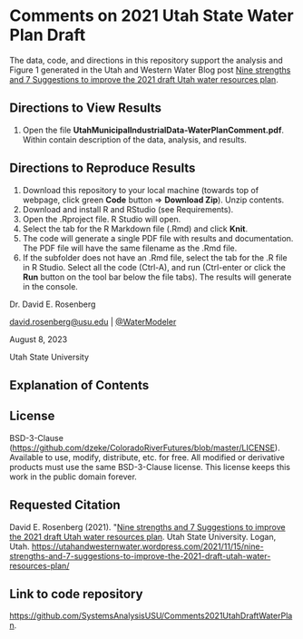 # Comments on 2021 Utah State Water Plan Draft 

The data, code, and directions in this repository support the analysis and Figure 1 generated in the Utah and Western Water Blog post [Nine strengths and 7 Suggestions to improve the 2021 draft Utah water resources plan](https://utahandwesternwater.wordpress.com/2021/11/15/nine-strengths-and-7-suggestions-to-improve-the-2021-draft-utah-water-resources-plan/).

## Directions to View Results
1. Open the file **UtahMunicipalIndustrialData-WaterPlanComment.pdf**. Within contain description of the data, analysis, and results.

## Directions to Reproduce Results
1. Download this repository to your local machine (towards top of webpage, click green **Code** button => **Download Zip**). Unzip contents.
1. Download and install R and RStudio (see Requirements).
1. Open the .Rproject file. R Studio will open.
1. Select the tab for the R Markdown file (.Rmd) and click **Knit**.
1. The code will generate a single PDF file with results and documentation. The PDF file will have the same filename as the .Rmd file.
1. If the subfolder does not have an .Rmd file, select the tab for the .R file in R Studio. Select all the code (Ctrl-A), and run (Ctrl-enter or click the **Run** button on the tool bar below the file tabs). The results will generate in the console.

Dr. David E. Rosenberg

david.rosenberg@usu.edu | [@WaterModeler](https://twitter.com/WaterModeler)

August 8, 2023

Utah State University

## Explanation of Contents



## License
BSD-3-Clause (https://github.com/dzeke/ColoradoRiverFutures/blob/master/LICENSE). Available to use, modify, distribute, etc. for free.
All modified or derivative products must use the same BSD-3-Clause license. This license keeps this work in the public domain forever.

## Requested Citation
David E. Rosenberg (2021). "[Nine strengths and 7 Suggestions to improve the 2021 draft Utah water resources plan](https://utahandwesternwater.wordpress.com/2021/11/15/nine-strengths-and-7-suggestions-to-improve-the-2021-draft-utah-water-resources-plan/).
 Utah State University. Logan, Utah. https://utahandwesternwater.wordpress.com/2021/11/15/nine-strengths-and-7-suggestions-to-improve-the-2021-draft-utah-water-resources-plan/
 
## Link to code repository
https://github.com/SystemsAnalysisUSU/Comments2021UtahDraftWaterPlan.
